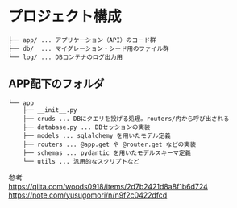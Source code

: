 # プロジェクト構成

```
├── app/ ... アプリケーション（API）のコード群
├── db/  ... マイグレーション・シード用のファイル群
└── log/ ... DBコンテナのログ出力用
```

## APP配下のフォルダ

```
└── app
    ├── __init__.py
    ├── cruds ... DBにクエリを投げる処理。routers/内から呼び出される
    ├── database.py ... DBセッションの実装
    ├── models ... sqlalchemy を用いたモデル定義
    ├── routers ... @app.get や @router.get などの実装
    ├── schemas ... pydantic を用いたモデルスキーマ定義
    └── utils ... 汎用的なスクリプトなど
```


参考  
https://qiita.com/woods0918/items/2d7b2421d8a8f1b6d724
https://note.com/yusugomori/n/n9f2c0422dfcd